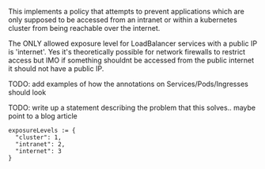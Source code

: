This implements a policy that attempts to prevent applications which are only supposed to be accessed from an intranet or within a kubernetes cluster from being reachable over the internet.

The ONLY allowed exposure level for LoadBalancer services with a public IP is 'internet'.  Yes it's theoretically possible for network firewalls to restrict access but IMO if something shouldnt be accessed from the public internet it should not have a public IP.

TODO: add examples of how the annotations on Services/Pods/Ingresses should look

TODO: write up a statement describing the problem that this solves.. maybe point to a blog article

```
exposureLevels := {
  "cluster": 1,
  "intranet": 2,
  "internet": 3
}
```
